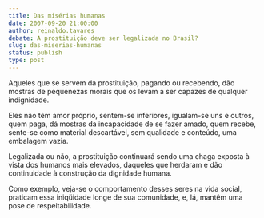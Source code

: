 ```yaml
---
title: Das misérias humanas
date: 2007-09-20 21:00:00
author: reinaldo.tavares
debate: A prostituição deve ser legalizada no Brasil?
slug: das-miserias-humanas
status: publish 
type: post
---
```


Aqueles que se servem da prostituição, pagando ou recebendo, dão mostras de pequenezas morais que os levam a ser capazes de qualquer indignidade.  

Eles não têm amor próprio, sentem-se inferiores, igualam-se uns e outros, quem paga, dá mostras da incapacidade de se fazer amado, quem recebe, sente-se como material descartável, sem qualidade e conteúdo, uma embalagem vazia.  

Legalizada ou não, a prostituição continuará sendo uma chaga exposta à vista dos humanos mais elevados, daqueles que herdaram e dão continuidade à construção da dignidade humana.  

Como exemplo, veja-se o comportamento desses seres na vida social, praticam essa iniqüidade longe de sua comunidade, e, lá, mantêm uma pose de respeitabilidade.  

